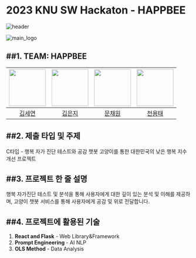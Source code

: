 # 2023 KNU SW Hackaton - HAPPBEE

![header](https://capsule-render.vercel.app/api?type=rounded&color=a8d5eb&height=200&section=header&text=HAPPBEE%201&descAlignY=65&fontSize=50&fontColor=363636&animation=fadeIn)

![main_logo](https://github.com/yongtaecheon/2023-happbee-knu/assets/42794553/4b3e8352-9e7e-46a7-9734-3960ec9912d2)


##1. TEAM: HAPPBEE
---
| [<img src="https://github.com/kimseyun314.png" width="100px">](https://github.com/kimseyun314) | [<img src="https://github.com/EunJiKim02.png" width="100px">](https://github.com/EunJiKim02) | [<img src="https://github.com/mchaewon.png" width="100px">](https://github.com/mchaewon) | [<img src="https://github.com/yongtaecheon.png" width="100px">](https://github.com/yongtaecheon) |
| :-----: | :-----: | :-----: | :-----: |
| [김세연](https://github.com/kimseyun314) | [김은지](https://github.com/EunJiKim02) | [문채원](https://github.com/mchaewon) | [천용태](https://github.com/yongtaecheon) |


##2. 제출 타입 및 주제
---
C타입 - 행복 자가 진단 테스트와 공감 챗봇 고양이를 통한 대한민국의 낮은 행복 지수 개선 프로젝트


##3. 프로젝트 한 줄 설명
---
행복 자가진단 테스트 및 분석을 통해 사용자에게 대한 깊이 있는 분석 및 이해를 제공하며, 고양이 챗봇 서비스를 통해 사용자에게 공감 및 위로 전달합니다.


##4. 프로젝트에 활용된 기술
---
1) **React and Flask** - Web Library&Framework
2) **Prompt Engineering** - AI NLP
3) **OLS Method** - Data Analysis

